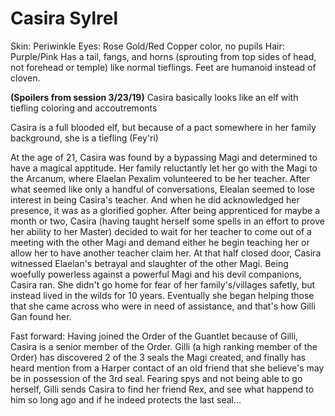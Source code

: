 <!-- TITLE: Casira Sylrel -->
<!-- SUBTITLE: A quick summary of Casira Sylrel -->

# Casira Sylrel

Skin: Periwinkle    Eyes: Rose Gold/Red Copper color, no pupils    Hair: Purple/Pink
Has a tail, fangs, and horns (sprouting from top sides of head, not forehead or temple) like normal tieflings. Feet are humanoid instead of cloven.

**(Spoilers from session 3/23/19)**
Casira basically looks like an elf with tiefling coloring and accoutremonts

Casira is a full blooded elf, but because of a pact somewhere in her family background, she is a tiefling (Fey'ri)

At the age of 21, Casira was found by a bypassing Magi and determined to have a magical apptitude. Her family reluctantly let her go with the Magi to the Arcanum, where Elaelan Pexalim volunteered to be her teacher. After what seemed like only a handful of conversations, Elealan seemed to lose interest in being Casira's teacher. And when he did acknowledged her presence, it was as a glorified gopher. After being apprenticed for maybe a month or two, Casira (having taught herself some spells in an effort to prove her ability to her Master) decided to wait for her teacher to come out of a meeting with the other Magi and demand either he begin teaching her or allow her to have another teacher claim her. At that half closed door, Casira witnessed Elaelan's betrayal and slaughter of the other Magi. Being woefully powerless against a powerful Magi and his devil companions, Casira ran. She didn't go home for fear of her family's/villages safetly, but instead lived in the wilds for 10 years. Eventually she began helping those that she came across who were in need of assistance, and that's how Gilli Gan found her.

Fast forward: Having joined the Order of the Guantlet because of Gilli, Casira is a senior member of the Order. Gilli (a high ranking member of the Order) has discovered 2 of the 3 seals the Magi created, and finally has heard mention from a Harper contact of an old friend that she believe's may be in possession of the 3rd seal. Fearing spys and not being able to go herself, Gilli sends Casira to find her friend Rex, and see what happend to him so long ago and if he indeed protects the last seal...